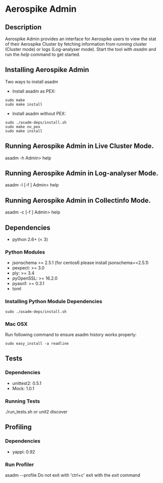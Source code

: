 # Aerospike Admin
## Description
Aerospike Admin provides an interface for Aerospike users to view the stat
of their Aerospike Cluster by fetching information from running cluster (Cluster mode) or logs (Log-analyser mode).
Start the tool with *asadm* and run the *help* command to get started.

## Installing Aerospike Admin
Two ways to install asadm

- Install asadm as PEX:
```
sudo make
sudo make install
```

- Install asadm without PEX:
```
sudo ./asadm-deps/install.sh
sudo make no_pex
sudo make install
```

## Running Aerospike Admin in Live Cluster Mode.
asadm -h <Aerospike Server Address>
Admin> help

## Running Aerospike Admin in Log-analyser Mode.
asadm -l [-f <location of logs>]
Admin> help

## Running Aerospike Admin in Collectinfo Mode.
asadm -c [-f <location of collectinfo>]
Admin> help


## Dependencies
- python 2.6+ (< 3)

### Python Modules
- jsonschema >= 2.5.1 (for centos6 please install jsonschema==2.5.1)
- pexpect: >= 3.0
- ply: >= 3.4
- pyOpenSSL: >= 16.2.0
- pyasn1: >= 0.3.1
- toml


### Installing Python Module Dependencies
```
sudo ./asadm-deps/install.sh
```

### Mac OSX
Run following command to ensure asadm history works properly:
```
sudo easy_install -a readline
```

## Tests
### Dependencies
- unittest2: 0.5.1
- Mock: 1.0.1

### Running Tests
./run_tests.sh or unit2 discover

## Profiling
### Dependencies
- yappi: 0.92

### Run Profiler
asadm --profile
Do not exit with 'ctrl+c' exit with the *exit* command
